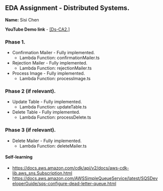 ## EDA Assignment - Distributed Systems.

__Name:__ Sisi Chen

__YouTube Demo link__ - [\[Ds-CA2.\]](https://youtu.be/v9a9co6StWk?si=HCnau27IqfOFj9yS)


### Phase 1.

+ Confirmation Mailer - Fully implemented.
    - Lambda Function: confirmationMailer.ts
+ Rejection Mailer - Fully implemented.
    - Lambda Function: rejectionMailer.ts
+ Process Image - Fully implemented.
    - Lambda Function: processImage.ts

### Phase 2 (if relevant).

+ Update Table - Fully implemented.
    - Lambda Function: updateTable.ts
+ Delete Table - Fully implemented.
    - Lambda Function: processDelete.ts

### Phase 3 (if relevant).

+ Delete Mailer - Fully implemented.
    - Lambda Function: deleteMailer.ts

#### Self-learning
+ https://docs.aws.amazon.com/cdk/api/v2/docs/aws-cdk-lib.aws_sns.Subscription.html
+ https://docs.aws.amazon.com/AWSSimpleQueueService/latest/SQSDeveloperGuide/sqs-configure-dead-letter-queue.html